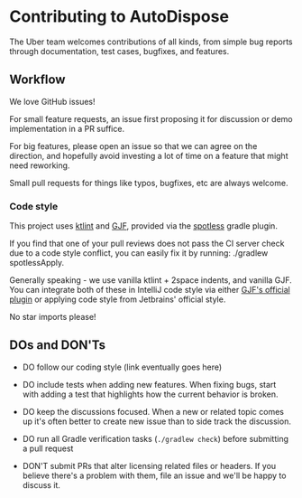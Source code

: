 Contributing to AutoDispose
=======================

The Uber team welcomes contributions of all kinds, from simple bug reports through documentation, test cases,
bugfixes, and features.

Workflow
--------

We love GitHub issues!

For small feature requests, an issue first proposing it for discussion or demo implementation in a PR suffice.

For big features, please open an issue so that we can agree on the direction, and hopefully avoid 
investing a lot of time on a feature that might need reworking.

Small pull requests for things like typos, bugfixes, etc are always welcome.

### Code style

This project uses [ktlint](https://github.com/pinterest/ktlint) and [GJF](https://github.com/google/google-java-format), 
provided via the [spotless](https://github.com/diffplug/spotless) gradle plugin.

If you find that one of your pull reviews does not pass the CI server check due to a code style 
conflict, you can easily fix it by running: ./gradlew spotlessApply.

Generally speaking - we use vanilla ktlint + 2space indents, and vanilla GJF. You can integrate both of
these in IntelliJ code style via either [GJF's official plugin](https://plugins.jetbrains.com/plugin/8527-google-java-format)
or applying code style from Jetbrains' official style.

No star imports please!

DOs and DON'Ts
--------------

* DO follow our coding style (link eventually goes here)
* DO include tests when adding new features. When fixing bugs, start with adding a test that highlights how the current behavior is broken.
* DO keep the discussions focused. When a new or related topic comes up it's often better to create new issue than to side track the discussion.
* DO run all Gradle verification tasks (`./gradlew check`) before submitting a pull request

* DON'T submit PRs that alter licensing related files or headers. If you believe there's a problem with them, file an issue and we'll be happy to discuss it.
